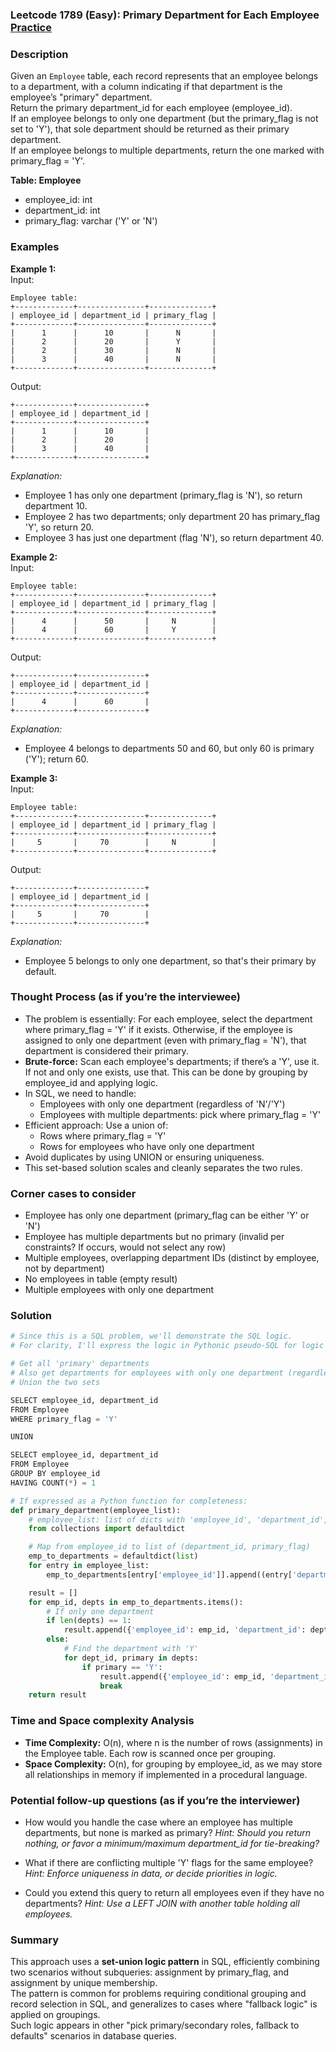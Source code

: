 ### Leetcode 1789 (Easy): Primary Department for Each Employee [Practice](https://leetcode.com/problems/primary-department-for-each-employee)

### Description  
Given an `Employee` table, each record represents that an employee belongs to a department, with a column indicating if that department is the employee’s "primary" department.  
Return the primary department_id for each employee (employee_id).  
If an employee belongs to only one department (but the primary_flag is not set to 'Y'), that sole department should be returned as their primary department.  
If an employee belongs to multiple departments, return the one marked with primary_flag = 'Y'.

**Table: Employee**  
- employee_id: int  
- department_id: int  
- primary_flag: varchar ('Y' or 'N')  

### Examples  

**Example 1:**  
Input:  
```
Employee table:
+-------------+---------------+--------------+
| employee_id | department_id | primary_flag |
+-------------+---------------+--------------+
|      1      |      10       |      N       |
|      2      |      20       |      Y       |
|      2      |      30       |      N       |
|      3      |      40       |      N       |
+-------------+---------------+--------------+
```
Output:  
```
+-------------+---------------+
| employee_id | department_id |
+-------------+---------------+
|      1      |      10       |
|      2      |      20       |
|      3      |      40       |
+-------------+---------------+
```
*Explanation:*
- Employee 1 has only one department (primary_flag is 'N'), so return department 10.
- Employee 2 has two departments; only department 20 has primary_flag 'Y', so return 20.
- Employee 3 has just one department (flag 'N'), so return department 40.

**Example 2:**  
Input:  
```
Employee table:
+-------------+---------------+--------------+
| employee_id | department_id | primary_flag |
+-------------+---------------+--------------+
|      4      |      50       |     N        |
|      4      |      60       |     Y        |
+-------------+---------------+--------------+
```
Output:  
```
+-------------+---------------+
| employee_id | department_id |
+-------------+---------------+
|      4      |      60       |
+-------------+---------------+
```
*Explanation:*
- Employee 4 belongs to departments 50 and 60, but only 60 is primary ('Y'); return 60.

**Example 3:**  
Input:  
```
Employee table:
+-------------+---------------+--------------+
| employee_id | department_id | primary_flag |
+-------------+---------------+--------------+
|     5       |     70        |     N        |
+-------------+---------------+--------------+
```
Output:  
```
+-------------+---------------+
| employee_id | department_id |
+-------------+---------------+
|     5       |     70        |
+-------------+---------------+
```
*Explanation:*
- Employee 5 belongs to only one department, so that's their primary by default.

### Thought Process (as if you’re the interviewee)  
- The problem is essentially: For each employee, select the department where primary_flag = 'Y' if it exists. Otherwise, if the employee is assigned to only one department (even with primary_flag = 'N'), that department is considered their primary.
- **Brute-force:** Scan each employee's departments; if there’s a 'Y', use it. If not and only one exists, use that. This can be done by grouping by employee_id and applying logic.
- In SQL, we need to handle:
  - Employees with only one department (regardless of 'N'/'Y')
  - Employees with multiple departments: pick where primary_flag = 'Y'
- Efficient approach: Use a union of:
  - Rows where primary_flag = 'Y'
  - Rows for employees who have only one department
- Avoid duplicates by using UNION or ensuring uniqueness.
- This set-based solution scales and cleanly separates the two rules.

### Corner cases to consider  
- Employee has only one department (primary_flag can be either 'Y' or 'N')
- Employee has multiple departments but no primary (invalid per constraints? If occurs, would not select any row)
- Multiple employees, overlapping department IDs (distinct by employee, not by department)
- No employees in table (empty result)
- Multiple employees with only one department

### Solution

```python
# Since this is a SQL problem, we'll demonstrate the SQL logic.
# For clarity, I'll express the logic in Pythonic pseudo-SQL for logic understanding.

# Get all 'primary' departments
# Also get departments for employees with only one department (regardless of flag)
# Union the two sets

SELECT employee_id, department_id
FROM Employee
WHERE primary_flag = 'Y'

UNION

SELECT employee_id, department_id
FROM Employee
GROUP BY employee_id
HAVING COUNT(*) = 1

# If expressed as a Python function for completeness:
def primary_department(employee_list):
    # employee_list: list of dicts with 'employee_id', 'department_id', 'primary_flag'
    from collections import defaultdict

    # Map from employee_id to list of (department_id, primary_flag)
    emp_to_departments = defaultdict(list)
    for entry in employee_list:
        emp_to_departments[entry['employee_id']].append((entry['department_id'], entry['primary_flag']))

    result = []
    for emp_id, depts in emp_to_departments.items():
        # If only one department
        if len(depts) == 1:
            result.append({'employee_id': emp_id, 'department_id': depts[0][0]})
        else:
            # Find the department with 'Y'
            for dept_id, primary in depts:
                if primary == 'Y':
                    result.append({'employee_id': emp_id, 'department_id': dept_id})
                    break
    return result
```

### Time and Space complexity Analysis  

- **Time Complexity:** O(n), where n is the number of rows (assignments) in the Employee table. Each row is scanned once per grouping.
- **Space Complexity:** O(n), for grouping by employee_id, as we may store all relationships in memory if implemented in a procedural language.

### Potential follow-up questions (as if you’re the interviewer)  

- How would you handle the case where an employee has multiple departments, but none is marked as primary?
  *Hint: Should you return nothing, or favor a minimum/maximum department_id for tie-breaking?*

- What if there are conflicting multiple 'Y' flags for the same employee?
  *Hint: Enforce uniqueness in data, or decide priorities in logic.*

- Could you extend this query to return all employees even if they have no departments?
  *Hint: Use a LEFT JOIN with another table holding all employees.*

### Summary
This approach uses a **set-union logic pattern** in SQL, efficiently combining two scenarios without subqueries: assignment by primary_flag, and assignment by unique membership.  
The pattern is common for problems requiring conditional grouping and record selection in SQL, and generalizes to cases where "fallback logic" is applied on groupings.  
Such logic appears in other "pick primary/secondary roles, fallback to defaults" scenarios in database queries.